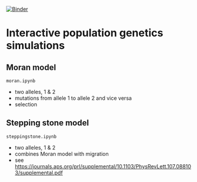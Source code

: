 [![Binder](https://mybinder.org/badge_logo.svg)](https://mybinder.org/v2/gh/wmoebius/teaching_popgen/HEAD)

# Interactive population genetics simulations

## Moran model

`moran.ipynb`
* two alleles, 1 & 2
* mutations from allele 1 to allele 2 and vice versa
* selection

## Stepping stone model

`steppingstone.ipynb`
* two alleles, 1 & 2
* combines Moran model with migration
* see https://journals.aps.org/prl/supplemental/10.1103/PhysRevLett.107.088103/supplemental.pdf
